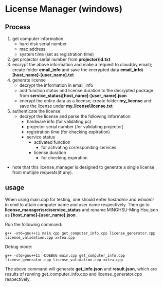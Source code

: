 # License Manager (windows)

## Process ##

1. get computer information
    - hard disk serial number
    - mac address
    - system time (set as registration time)
2. get projector serial number from **projector\\id.txt**
3. encrypt the above information and make a request to cloud(by email); create folder **email_info** and 
   save the encrypted data **email_info\\[host_name]-[user_name].txt**
4. generate license
    - decrypt the information in email_info
    - add function status and license duration to the decrypted package from 
      **service_status\\[host_name]-[user_name].json**
    - encrypt the entire data as a license; create folder **my_license** and save the 
      license under **my_license\\license.txt**
5. authenticate the license
    - decrypt the license and parse the following information
        - hardware info (for validating pc)
        - projector serial number (for validating projector)
        - registration time (for checking expiration)
        - service status
            - activated function
                -  for activating corresponding services
            - license duration
                - for checking expiration
- note that this license_manager is designed to generate a single license from multiple requests(if any).

## usage ##

When using main.cpp for testing, one should enter *hostname* and *whoami* in cmd to attain computer name and user name respectively. Then go to **license_manager\\src\\service_status** and rename MINGHSU-Ming Hsu.json as **[host_name]-[user_name].json**.

Run the following command:

```shell=
g++ -std=gnu++11 main.cpp get_computer_info.cpp license_generator.cpp license_validation.cpp xxtea.cpp
```
Debug mode:
```shell=
g++ -std=gnu++11 -DDEBUG main.cpp get_computer_info.cpp license_generator.cpp license_validation.cpp xxtea.cpp 
```
The above command will generate **get_info.json** and **result.json**, which are results of running get_computer_info.cpp
and license_generator.cpp respectively.
